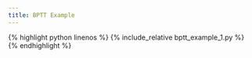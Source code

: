 ```yaml
---
title: BPTT Example
---
```


{% highlight python linenos %}
{% include_relative bptt_example_1.py %}
{% endhighlight %}
